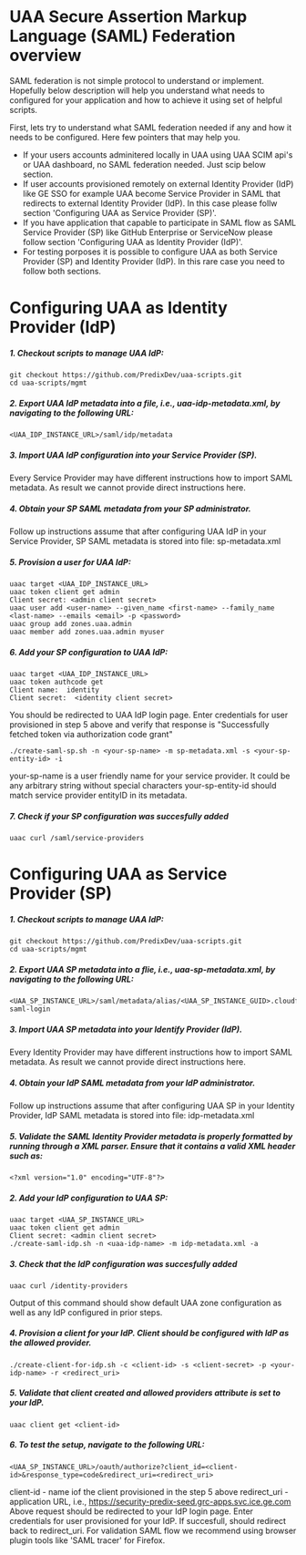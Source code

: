 # UAA Secure Assertion Markup Language (SAML) Federation overview
SAML federation is not simple protocol to understand or implement. Hopefully below description will help you understand what needs to configured for your application and how to achieve it using set of helpful scripts.

First, lets try to understand what SAML federation needed if any and how it needs to be configured. Here few pointers that may help you.
* If your users accounts adminitered locally in UAA using UAA SCIM api's or UAA dashboard, no SAML federation needed. Just scip below section.
* If user accounts provisioned remotely on external Identity Provider (IdP) like GE SSO for example UAA become Service Provider in SAML that redirects to external Identity Provider (IdP). In this case please follw section 'Configuring UAA as Service Provider (SP)'.
* If you have application that capable to participate in SAML flow as SAML Service Provider (SP) like GitHub Enterprise or ServiceNow please follow section 'Configuring UAA as Identity Provider (IdP)'.
* For testing porposes it is possible to configure UAA as both Service Provider (SP) and Identity Provider (IdP). In this rare case you need to follow both sections.      

# Configuring UAA as Identity Provider (IdP) 

##### 1.  Checkout scripts to manage UAA IdP:
```code
git checkout https://github.com/PredixDev/uaa-scripts.git
cd uaa-scripts/mgmt
```
##### 2. Export UAA IdP metadata into a file, i.e., uaa-idp-metadata.xml, by navigating to the following URL:
```code
<UAA_IDP_INSTANCE_URL>/saml/idp/metadata
```
##### 3. Import UAA IdP configuration into your Service Provider (SP).
Every Service Provider may have different instructions how to import SAML metadata. As result we cannot provide direct instructions here.
##### 4. Obtain your SP SAML metadata from your SP administrator.
Follow up instructions assume that after configuring UAA IdP in your Service Provider, SP SAML metadata is stored into file: sp-metadata.xml

##### 5. Provision a user for UAA IdP:
```code
uaac target <UAA_IDP_INSTANCE_URL>
uaac token client get admin
Client secret: <admin client secret>
uaac user add <user-name> --given_name <first-name> --family_name <last-name> --emails <email> -p <password>
uaac group add zones.uaa.admin
uaac member add zones.uaa.admin myuser
```
##### 6. Add your SP configuration to UAA IdP:
```code
uaac target <UAA_IDP_INSTANCE_URL>
uaac token authcode get
Client name:  identity
Client secret:  <identity client secret>
```
You should be redirected to UAA IdP login page.  Enter credentials for user provisioned in step 5 above and verify that response is "Successfully fetched token via authorization code grant"
```code
./create-saml-sp.sh -n <your-sp-name> -m sp-metadata.xml -s <your-sp-entity-id> -i
```
your-sp-name is a user friendly name for your service provider.  It could be any arbitrary string without special characters
your-sp-entity-id should match service provider entityID in its metadata.
##### 7. Check if your SP configuration was succesfully added
```code
uaac curl /saml/service-providers
```

# Configuring UAA as Service Provider (SP)

##### 1.  Checkout scripts to manage UAA IdP:
```code
git checkout https://github.com/PredixDev/uaa-scripts.git
cd uaa-scripts/mgmt
```
##### 2. Export UAA SP metadata into a flie, i.e., uaa-sp-metadata.xml, by navigating to the following URL:
```code
<UAA_SP_INSTANCE_URL>/saml/metadata/alias/<UAA_SP_INSTANCE_GUID>.cloudfoundry-saml-login
```
##### 3. Import UAA SP metadata into your Identify Provider (IdP).
Every Identity Provider may have different instructions how to import SAML metadata. As result we cannot provide direct instructions here.
##### 4. Obtain your IdP SAML metadata from your IdP administrator.
Follow up instructions assume that after configuring UAA SP in your Identity Provider, IdP SAML metadata is stored into file: idp-metadata.xml
##### 5. Validate the SAML Identity Provider metadata is properly formatted by running through a XML parser. Ensure that it contains a valid XML header such as:
```code
<?xml version="1.0" encoding="UTF-8"?>
```
##### 2. Add your IdP configuration to UAA SP:
```code
uaac target <UAA_SP_INSTANCE_URL>
uaac token client get admin
Client secret: <admin client secret>
./create-saml-idp.sh -n <uaa-idp-name> -m idp-metadata.xml -a
```
##### 3. Check that the IdP configuration was succesfully added 
```code
uaac curl /identity-providers
```
Output of this command should show default UAA zone configuration as well as any IdP configured in prior steps.
##### 4. Provision a client for your IdP. Client should be configured with IdP as the allowed provider.
```code
./create-client-for-idp.sh -c <client-id> -s <client-secret> -p <your-idp-name> -r <redirect_uri>
```
##### 5. Validate that client created and allowed providers attribute is set to your IdP.
```code
uaac client get <client-id>
```
##### 6. To test the setup, navigate to the following URL:
```code
<UAA_SP_INSTANCE_URL>/oauth/authorize?client_id=<client-id>&response_type=code&redirect_uri=<redirect_uri>
```
client-id - name iof the client provisioned in the step 5 above
redirect_uri - application URL, i.e., https://security-predix-seed.grc-apps.svc.ice.ge.com
Above request should be redirected to your IdP login page.  Enter credentials for user provisioned for your IdP.  If succesfull, should redirect back to redirect_uri.
For validation SAML flow we recommend using browser plugin tools like 'SAML tracer' for Firefox.







